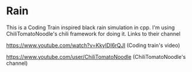 # Rain
This is a Coding Train inspired black rain simulation in cpp. I'm using ChiliTomatoNoodle's chili framework for doing it.
Links to their channel

https://www.youtube.com/watch?v=KkyIDI6rQJI (Coding train's video)

https://www.youtube.com/user/ChiliTomatoNoodle (ChiliTomatoNoodle's channel)


